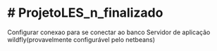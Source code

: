 <h1># ProjetoLES_n_finalizado</h1>

Configurar conexao para se conectar ao banco
Servidor de aplicação wildfly(provavelmente configurável pelo netbeans)
